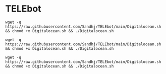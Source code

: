 # TELEbot
<pre><code>wget -q https://raw.githubusercontent.com/Sandhj/TELEbot/main/Digitalocean.sh && chmod +x Digitalocean.sh && ./Digitalocean.sh</code></pre>
<pre><code>wget -q https://raw.githubusercontent.com/Sandhj/TELEbot/main/Digitalocean.sh && chmod +x Digitalocean.sh && ./Digitalocean.sh</code></pre>
<pre><code>wget -q https://raw.githubusercontent.com/Sandhj/TELEbot/main/Digitalocean.sh && chmod +x Digitalocean.sh && ./Digitalocean.sh</code></pre>
